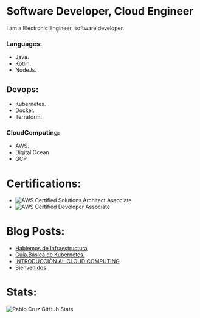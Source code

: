 # Software Developer, Cloud Engineer

I am a Electronic Engineer, software developer. 

### Languages:
* Java.
* Kotlin.
* NodeJs.

## Devops:
* Kubernetes.
* Docker. 
* Terraform.

### CloudComputing: 
* AWS. 
* Digital Ocean 
* GCP

# Certifications:

* <img align="left" alt="AWS Certified Solutions Architect Associate" src="https://www.youracclaim.com/badges/6f569b5d-67bf-4b96-b857-bdbf712dd224/public_url" />

* <img align="left" alt="AWS Certified Developer Associate" src="https://www.youracclaim.com/badges/ade64920-3637-442e-8b1b-61fef14fd22a/public_url" />

# Blog Posts:
<!-- BLOG-POST-LIST:START -->
- [Hablemos de Infraestructura](https://blog.pablo-cruz.com/hablemos-de-infraestructura/)
- [Guía Básica de Kubernetes.](https://blog.pablo-cruz.com/guia-basica-de-kubernetes/)
- [INTRODUCCIÓN AL CLOUD COMPUTING](https://blog.pablo-cruz.com/cloud-computing-intro/)
- [Bienvenidos](https://blog.pablo-cruz.com/bienvenidos/)
<!-- BLOG-POST-LIST:END -->

# Stats:

<img align="left" alt="Pablo Cruz GitHub Stats" src="https://github-readme-stats.codestackr.vercel.app/api?username=pablorcruh&show_icons=true&hide_border=true" />


